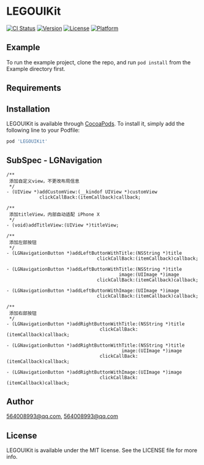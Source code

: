 # LEGOUIKit

[![CI Status](https://img.shields.io/travis/564008993@qq.com/LEGOUIKit.svg?style=flat)](https://travis-ci.org/564008993@qq.com/LEGOUIKit)
[![Version](https://img.shields.io/cocoapods/v/LEGOUIKit.svg?style=flat)](https://cocoapods.org/pods/LEGOUIKit)
[![License](https://img.shields.io/cocoapods/l/LEGOUIKit.svg?style=flat)](https://cocoapods.org/pods/LEGOUIKit)
[![Platform](https://img.shields.io/cocoapods/p/LEGOUIKit.svg?style=flat)](https://cocoapods.org/pods/LEGOUIKit)

## Example

To run the example project, clone the repo, and run `pod install` from the Example directory first.

## Requirements

## Installation

LEGOUIKit is available through [CocoaPods](https://cocoapods.org). To install
it, simply add the following line to your Podfile:

```ruby
pod 'LEGOUIKit'
```

## SubSpec - LGNavigation
```
/**
 添加自定义view，不更改布局信息
 */
- (UIView *)addCustomView:(__kindof UIView *)customView
            clickCallBack:(itemCallback)callback;

/**
 添加titleView，内部自动适配 iPhone X
 */
- (void)addTitleView:(UIView *)titleView;

/**
 添加左部按钮
 */
- (LGNavigationButton *)addLeftButtonWithTitle:(NSString *)title
                                 clickCallBack:(itemCallback)callback;

- (LGNavigationButton *)addLeftButtonWithTitle:(NSString *)title
                                         image:(UIImage *)image
                                 clickCallBack:(itemCallback)callback;

- (LGNavigationButton *)addLeftButtonWithImage:(UIImage *)image
                                 clickCallBack:(itemCallback)callback;

/**
 添加右部按钮
 */
- (LGNavigationButton *)addRightButtonWithTitle:(NSString *)title
                                  clickCallBack:(itemCallback)callback;

- (LGNavigationButton *)addRightButtonWithTitle:(NSString *)title
                                          image:(UIImage *)image
                                  clickCallBack:(itemCallback)callback;

- (LGNavigationButton *)addRightButtonWithImage:(UIImage *)image
                                  clickCallBack:(itemCallback)callback;

```

## Author

564008993@qq.com, 564008993@qq.com

## License

LEGOUIKit is available under the MIT license. See the LICENSE file for more info.
